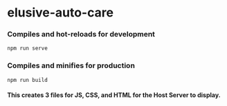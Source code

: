 # elusive-auto-care

### Compiles and hot-reloads for development
```
npm run serve
```

### Compiles and minifies for production
```
npm run build
```
#### This creates 3 files for JS, CSS, and HTML for the Host Server to display.
